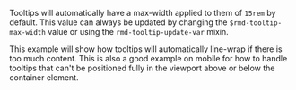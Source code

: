 Tooltips will automatically have a max-width applied to them of `15rem` by
default. This value can always be updated by changing the
`$rmd-tooltip-max-width` value or using the `rmd-tooltip-update-var` mixin.

This example will show how tooltips will automatically line-wrap if there is too
much content. This is also a good example on mobile for how to handle tooltips
that can't be positioned fully in the viewport above or below the container
element.
